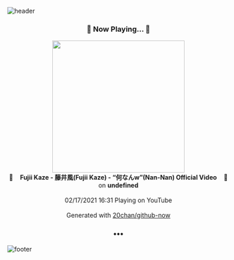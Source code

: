 ![header](https://capsule-render.vercel.app/api?type=wave&height=170&section=header&text=Hi.%20I'm%20SHIFT&fontColor=090707&fontAlignX=45&fontAlignY=65&fontSize=100)

<h3 align="center">🎵 Now Playing... 🎵</h3>
<p align="center">
  <a href="https://www.youtube.com/channel/UCNIy6zQyP7SuLEIaiwymfUA">
    <img width="300" src="https://yt3.ggpht.com/ytc/AAUvwngBdxJTAgTFbZkt4pzjmuvVkQKxLV0EqJtkl_0OBw=s48-c-k-c0x00ffffff-no-rj-mo">
  </a>
  <br>
  🎵&nbsp&nbsp&nbsp <b>Fujii Kaze - 藤井風(Fujii Kaze) - “何なんw”(Nan-Nan) Official Video</b> &nbsp&nbsp&nbsp🎵
  <br>
  on <b>undefined</b>
  
  <br />
  <br />
  02/17/2021 16:31 Playing on YouTube
  <br />
  <br />
  Generated with <a href="https://github.com/20chan/github-now">20chan/github-now</a>
</p>

<h3 align="center">•••</h3>

![footer](https://capsule-render.vercel.app/api?type=wave&height=150&section=footer)

